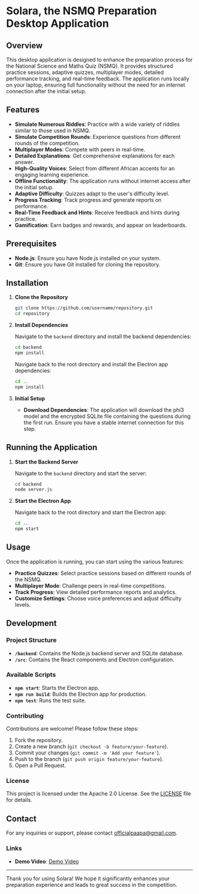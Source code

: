# Solara, the NSMQ Preparation Desktop Application

## Overview

This desktop application is designed to enhance the preparation process for the National Science and Maths Quiz (NSMQ). It provides structured practice sessions, adaptive quizzes, multiplayer modes, detailed performance tracking, and real-time feedback. The application runs locally on your laptop, ensuring full functionality without the need for an internet connection after the initial setup.

## Features

- **Simulate Numerous Riddles**: Practice with a wide variety of riddles similar to those used in NSMQ.
- **Simulate Competition Rounds**: Experience questions from different rounds of the competition.
- **Multiplayer Modes**: Compete with peers in real-time.
- **Detailed Explanations**: Get comprehensive explanations for each answer.
- **High-Quality Voices**: Select from different African accents for an engaging learning experience.
- **Offline Functionality**: The application runs without internet access after the initial setup.
- **Adaptive Difficulty**: Quizzes adapt to the user's difficulty level.
- **Progress Tracking**: Track progress and generate reports on performance.
- **Real-Time Feedback and Hints**: Receive feedback and hints during practice.
- **Gamification**: Earn badges and rewards, and appear on leaderboards.

## Prerequisites

- **Node.js**: Ensure you have Node.js installed on your system.
- **Git**: Ensure you have Git installed for cloning the repository.

## Installation

1. **Clone the Repository**

   ```bash
   git clone https://github.com/username/repository.git
   cd repository
   ```

2. **Install Dependencies**

   Navigate to the `backend` directory and install the backend dependencies:

   ```bash
   cd backend
   npm install
   ```

   Navigate back to the root directory and install the Electron app dependencies:

   ```bash
   cd ..
   npm install
   ```

3. **Initial Setup**

   - **Download Dependencies**: The application will download the phi3 model and the encrypted SQLite file containing the questions during the first run. Ensure you have a stable internet connection for this step.

## Running the Application

1. **Start the Backend Server**

   Navigate to the `backend` directory and start the server:

   ```bash
   cd backend
   node server.js
   ```

2. **Start the Electron App**

   Navigate back to the root directory and start the Electron app:

   ```bash
   cd ..
   npm start
   ```

## Usage

Once the application is running, you can start using the various features:

- **Practice Quizzes**: Select practice sessions based on different rounds of the NSMQ.
- **Multiplayer Mode**: Challenge peers in real-time competitions.
- **Track Progress**: View detailed performance reports and analytics.
- **Customize Settings**: Choose voice preferences and adjust difficulty levels.

## Development

### Project Structure

- **`/backend`**: Contains the Node.js backend server and SQLite database.
- **`/src`**: Contains the React components and Electron configuration.

### Available Scripts

- **`npm start`**: Starts the Electron app.
- **`npm run build`**: Builds the Electron app for production.
- **`npm test`**: Runs the test suite.

### Contributing

Contributions are welcome! Please follow these steps:

1. Fork the repository.
2. Create a new branch (`git checkout -b feature/your-feature`).
3. Commit your changes (`git commit -m 'Add your feature'`).
4. Push to the branch (`git push origin feature/your-feature`).
5. Open a Pull Request.

### License

This project is licensed under the Apache 2.0 License. See the [LICENSE](LICENSE) file for details.

## Contact

For any inquiries or support, please contact [officialpaapa@gmail.com](mailto:officialpaapa@gmail.com).

### Links

- **Demo Video**: [Demo Video](https://www.youtube.com/linktovideo)

---

Thank you for using Solara! We hope it significantly enhances your preparation experience and leads to great success in the competition.
